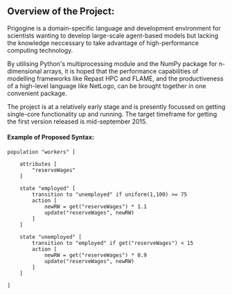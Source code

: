 ## Overview of the Project:

Prigogine is a domain-specific language and development environment for scientists wanting to develop large-scale agent-based models but lacking the knowledge neccessary to take advantage of high-performance computing technology.

By utilising Python's multiprocessing module and the NumPy package for n-dimensional arrays, it is hoped that the performance capabilities of modelling frameworks like Repast HPC and FLAME, and the productiveness of a high-level language like NetLogo, can be brought together in one convenient package.

The project is at a relatively early stage and is presently focussed on getting single-core functionality up and running. The target timeframe for getting the first version released is mid-september 2015.

#### Example of Proposed Syntax:

    population "workers" [

        attributes [
            "reserveWages"
        ]

        state "employed" [
            transition to "unemployed" if uniform(1,100) >= 75
            action [
                newRW = get("reserveWages") * 1.1
                update("reserveWages", newRW)
            ]
        ]

        state "unemployed" [
            transition to "employed" if get("reserveWages") < 15
            action [
                newRW = get("reserveWages") * 0.9
                update("reserveWages", newRW)
            ]
        ]

    ]


